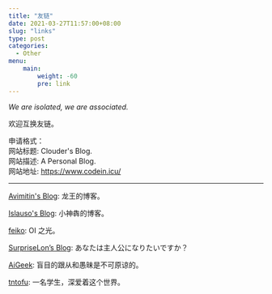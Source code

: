```yaml
---
title: "友链"
date: 2021-03-27T11:57:00+08:00
slug: "links"
type: post
categories:
  - Other
menu:
    main:
        weight: -60
        pre: link
---
```


*We are isolated, we are associated.*

欢迎互换友链。

申请格式：  
网站标题: Clouder's Blog.  
网站描述: A Personal Blog.  
网站地址: https://www.codein.icu/  

---

[Avimitin's Blog](https://avimitin.com): 龙王的博客。

[Islauso's Blog](https://www.azusemisa.top): 小神犇的博客。

[feiko](https://www.feiko.me): OI 之光。

[SurpriseLon’s Blog](https://furrysp.me): あなたは主人公になりたいですか？

[AiGeek](https://www.aigeek.top): 盲目的跟从和愚昧是不可原谅的。

[tntofu](https://tntofu.com): 一名学生，深爱着这个世界。